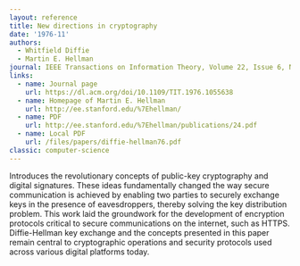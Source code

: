 ```yaml
---
layout: reference
title: New directions in cryptography
date: '1976-11'
authors:
  - Whitfield Diffie
  - Martin E. Hellman
journal: IEEE Transactions on Information Theory, Volume 22, Issue 6, November 1976, pp 644–654
links:
  - name: Journal page
    url: https://dl.acm.org/doi/10.1109/TIT.1976.1055638
  - name: Homepage of Martin E. Hellman
    url: http://ee.stanford.edu/%7Ehellman/
  - name: PDF
    url: http://ee.stanford.edu/%7Ehellman/publications/24.pdf
  - name: Local PDF
    url: /files/papers/diffie-hellman76.pdf
classic: computer-science
---
```

Introduces the revolutionary concepts of public-key cryptography and digital signatures. These ideas fundamentally changed the way secure communication is achieved by enabling two parties to securely exchange keys in the presence of eavesdroppers, thereby solving the key distribution problem. This work laid the groundwork for the development of encryption protocols critical to secure communications on the internet, such as HTTPS. Diffie-Hellman key exchange and the concepts presented in this paper remain central to cryptographic operations and security protocols used across various digital platforms today.
